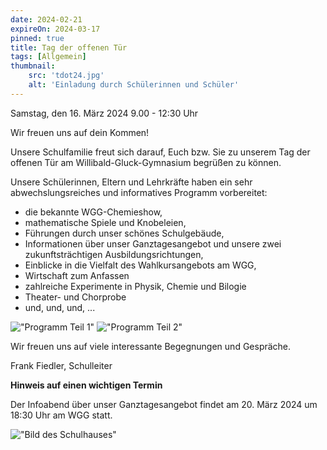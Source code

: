 ```yaml
---
date: 2024-02-21
expireOn: 2024-03-17
pinned: true
title: Tag der offenen Tür
tags: [Allgemein]
thumbnail: 
    src: 'tdot24.jpg'
    alt: 'Einladung durch Schülerinnen und Schüler'
---
```


<p style="text-align: center; font-weight: bold">

Samstag, den 16. März 2024
9.00 - 12:30 Uhr

Wir freuen uns auf dein Kommen!

</p>


Unsere Schulfamilie freut sich darauf, Euch bzw. Sie zu unserem Tag der offenen Tür am Willibald-Gluck-Gymnasium begrüßen zu können.

Unsere Schülerinnen, Eltern und Lehrkräfte haben ein sehr abwechslungsreiches und informatives Programm vorbereitet:
- die bekannte WGG-Chemieshow,
- mathematische Spiele und Knobeleien,
- Führungen durch unser schönes Schulgebäude,
- Informationen über unser Ganztagesangebot und unsere zwei zukunftsträchtigen Ausbildungsrichtungen,
- Einblicke in die Vielfalt des Wahlkursangebots am WGG,
- Wirtschaft zum Anfassen
- zahlreiche Experimente in Physik, Chemie und Bilogie
- Theater- und Chorprobe
- und, und, und, ...

!["Programm Teil 1"](/images/gemeinschaft/tdot24_1.jpg)
!["Programm Teil 2"](/images/gemeinschaft/tdot24_2.jpg)



Wir freuen uns auf viele interessante Begegnungen und Gespräche.

Frank Fiedler, Schulleiter

**Hinweis auf einen wichtigen Termin**

Der Infoabend über unser Ganztagesangebot findet am 20. März 2024 um 18:30 Uhr am WGG statt.

!["Bild des Schulhauses"](/images/schulhaus.jpg)
